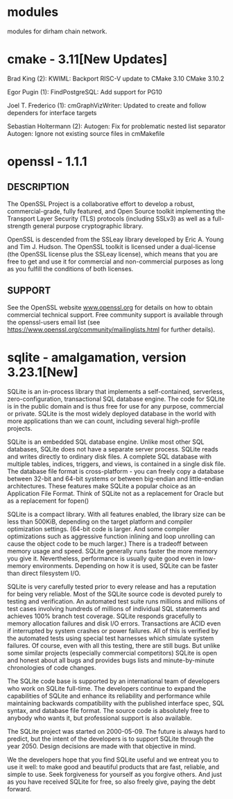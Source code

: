 # modules
modules for dirham chain network.


# cmake - 3.11[New Updates]

Brad King (2):
      KWIML: Backport RISC-V update to CMake 3.10
      CMake 3.10.2
 
Egor Pugin (1):
      FindPostgreSQL: Add support for PG10
 
Joel T. Frederico (1):
      cmGraphVizWriter: Updated to create and follow dependers for
      interface targets
 
Sebastian Holtermann (2):
      Autogen: Fix for problematic nested list separator
      Autogen: Ignore not existing source files in cmMakefile

# openssl - 1.1.1

DESCRIPTION
-----------

 The OpenSSL Project is a collaborative effort to develop a robust,
 commercial-grade, fully featured, and Open Source toolkit implementing the
 Transport Layer Security (TLS) protocols (including SSLv3) as well as a
 full-strength general purpose cryptographic library.

 OpenSSL is descended from the SSLeay library developed by Eric A. Young
 and Tim J. Hudson.  The OpenSSL toolkit is licensed under a dual-license (the
 OpenSSL license plus the SSLeay license), which means that you are free to
 get and use it for commercial and non-commercial purposes as long as you
 fulfill the conditions of both licenses.

SUPPORT
 -------

 See the OpenSSL website www.openssl.org for details on how to obtain
 commercial technical support. Free community support is available through the
 openssl-users email list (see
 https://www.openssl.org/community/mailinglists.html for further details).

# sqlite - amalgamation, version 3.23.1[New]

SQLite is an in-process library that implements a self-contained, serverless, zero-configuration, transactional SQL database engine. The code for SQLite is in the public domain and is thus free for use for any purpose, commercial or private. SQLite is the most widely deployed database in the world with more applications than we can count, including several high-profile projects.

SQLite is an embedded SQL database engine. Unlike most other SQL databases, SQLite does not have a separate server process. SQLite reads and writes directly to ordinary disk files. A complete SQL database with multiple tables, indices, triggers, and views, is contained in a single disk file. The database file format is cross-platform - you can freely copy a database between 32-bit and 64-bit systems or between big-endian and little-endian architectures. These features make SQLite a popular choice as an Application File Format. Think of SQLite not as a replacement for Oracle but as a replacement for fopen()

SQLite is a compact library. With all features enabled, the library size can be less than 500KiB, depending on the target platform and compiler optimization settings. (64-bit code is larger. And some compiler optimizations such as aggressive function inlining and loop unrolling can cause the object code to be much larger.) There is a tradeoff between memory usage and speed. SQLite generally runs faster the more memory you give it. Nevertheless, performance is usually quite good even in low-memory environments. Depending on how it is used, SQLite can be faster than direct filesystem I/O.

SQLite is very carefully tested prior to every release and has a reputation for being very reliable. Most of the SQLite source code is devoted purely to testing and verification. An automated test suite runs millions and millions of test cases involving hundreds of millions of individual SQL statements and achieves 100% branch test coverage. SQLite responds gracefully to memory allocation failures and disk I/O errors. Transactions are ACID even if interrupted by system crashes or power failures. All of this is verified by the automated tests using special test harnesses which simulate system failures. Of course, even with all this testing, there are still bugs. But unlike some similar projects (especially commercial competitors) SQLite is open and honest about all bugs and provides bugs lists and minute-by-minute chronologies of code changes.

The SQLite code base is supported by an international team of developers who work on SQLite full-time. The developers continue to expand the capabilities of SQLite and enhance its reliability and performance while maintaining backwards compatibility with the published interface spec, SQL syntax, and database file format. The source code is absolutely free to anybody who wants it, but professional support is also available.

The SQLite project was started on 2000-05-09. The future is always hard to predict, but the intent of the developers is to support SQLite through the year 2050. Design decisions are made with that objective in mind.

We the developers hope that you find SQLite useful and we entreat you to use it well: to make good and beautiful products that are fast, reliable, and simple to use. Seek forgiveness for yourself as you forgive others. And just as you have received SQLite for free, so also freely give, paying the debt forward.

